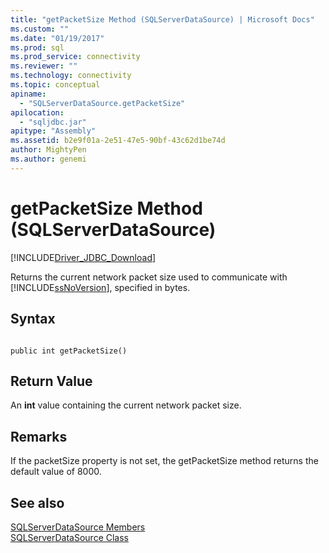 ```yaml
---
title: "getPacketSize Method (SQLServerDataSource) | Microsoft Docs"
ms.custom: ""
ms.date: "01/19/2017"
ms.prod: sql
ms.prod_service: connectivity
ms.reviewer: ""
ms.technology: connectivity
ms.topic: conceptual
apiname: 
  - "SQLServerDataSource.getPacketSize"
apilocation: 
  - "sqljdbc.jar"
apitype: "Assembly"
ms.assetid: b2e9f01a-2e51-47e5-90bf-43c62d1be74d
author: MightyPen
ms.author: genemi
---
```

# getPacketSize Method (SQLServerDataSource)
[!INCLUDE[Driver_JDBC_Download](../../../includes/driver_jdbc_download.md)]

  Returns the current network packet size used to communicate with [!INCLUDE[ssNoVersion](../../../includes/ssnoversion-md.md)], specified in bytes.  
  
## Syntax  
  
```  
  
public int getPacketSize()  
```  
  
## Return Value  
 An **int** value containing the current network packet size.  
  
## Remarks  
 If the packetSize property is not set, the getPacketSize method returns the default value of 8000.  
  
## See also  
 [SQLServerDataSource Members](../../../connect/jdbc/reference/sqlserverdatasource-members.md)   
 [SQLServerDataSource Class](../../../connect/jdbc/reference/sqlserverdatasource-class.md)  
  
  
